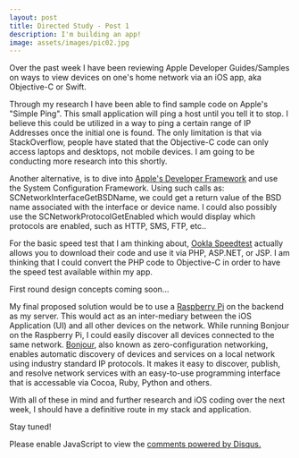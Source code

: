 ```yaml
---
layout: post
title: Directed Study - Post 1
description: I'm building an app!
image: assets/images/pic02.jpg
---
```

Over the past week I have been reviewing Apple Developer Guides/Samples on ways to view devices on one's home network via an iOS app, aka Objective-C or Swift.

Through my research I have been able to find sample code on Apple's "Simple Ping". This small application will ping a host until you tell it to stop. I believe this could be utilized in a way to ping a certain range of IP Addresses once the initial one is found.
The only limitation is that via StackOverflow, people have stated that the Objective-C code can only access laptops and desktops, not mobile devices. I am going to be conducting more research into this shortly. 

Another alternative, is to dive into [Apple's Developer Framework](https://developer.apple.com/library/mac/documentation/Networking/Reference/SysConfig/index.html#//apple_ref/doc/uid/TP40001027) and use the System Configuration Framework. 
Using such calls as: SCNetworkInterfaceGetBSDName, we could get a return value of the BSD name associated with the interface or device name. I could also possibly use the SCNetworkProtocolGetEnabled which would display which protocols are enabled, such as HTTP, SMS, FTP, etc..

For the basic speed test that I am thinking about, [Ookla Speedtest](http://www.speedtest.net/mini.php) actually allows you to download their code and use it via PHP, ASP.NET, or JSP. I am thinking that I could convert the PHP code to Objective-C in order to have the speed test available within my app. 

First round design concepts coming soon...

My final proposed solution would be to use a [Raspberry Pi](https://www.raspberrypi.org/forums/viewtopic.php?f=66&t=18207) on the backend as my server. This would act as an inter-mediary between the iOS Application (UI) and all other devices on the network. While running Bonjour on the Raspberry Pi, I could easily discover all devices connected to the same network.
[Bonjour](https://developer.apple.com/bonjour/), also known as zero-configuration networking, enables automatic discovery of devices and services on a local network using industry standard IP protocols. It makes it easy to discover, publish, and resolve network services with an easy-to-use programming interface that is accessable via Cocoa, Ruby, Python and others. 

With all of these in mind and further research and iOS coding over the next week, I should have a definitive route in my stack and application.

Stay tuned!
<div id="disqus_thread"></div>
<script>
/**
* RECOMMENDED CONFIGURATION VARIABLES: EDIT AND UNCOMMENT THE SECTION BELOW TO INSERT DYNAMIC VALUES FROM YOUR PLATFORM OR CMS.
* LEARN WHY DEFINING THESE VARIABLES IS IMPORTANT: https://disqus.com/admin/universalcode/#configuration-variables
*/
/*
var disqus_config = function () {
this.page.url = PAGE_URL; // Replace PAGE_URL with your page's canonical URL variable
this.page.identifier = PAGE_IDENTIFIER; // Replace PAGE_IDENTIFIER with your page's unique identifier variable
};
*/
(function() { // DON'T EDIT BELOW THIS LINE
var d = document, s = d.createElement('script');

s.src = '//jaketarnow.disqus.com/embed.js';

s.setAttribute('data-timestamp', +new Date());
(d.head || d.body).appendChild(s);
})();
</script>
<noscript>Please enable JavaScript to view the <a href="https://disqus.com/?ref_noscript" rel="nofollow">comments powered by Disqus.</a></noscript>
